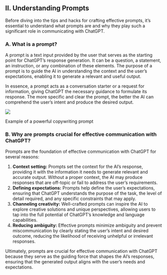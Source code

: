 ## II. Understanding Prompts

Before diving into the tips and hacks for crafting effective prompts, it’s essential to understand what prompts are and why they play such a significant role in communicating with ChatGPT.

### A. What is a prompt?

A prompt is a text input provided by the user that serves as the starting point for ChatGPT’s response generation. It can be a question, a statement, an instruction, or any combination of these elements. The purpose of a prompt is to guide the AI in understanding the context and the user’s expectations, enabling it to generate a relevant and useful output.

In essence, a prompt acts as a conversation starter or a request for information, giving ChatGPT the necessary guidance to formulate its response. The more specific and clear the prompt, the better the AI can comprehend the user’s intent and produce the desired output.

![](https://cdn.gptbot.io/wp-content/uploads/2023/03/mastering-chatgpt-prompt-copywriting-techniques-1024x572.webp)

Example of a powerful copywriting prompt

### B. Why are prompts crucial for effective communication with ChatGPT?

Prompts are the foundation of effective communication with ChatGPT for several reasons:

1. **Context setting:** Prompts set the context for the AI’s response, providing it with the information it needs to generate relevant and accurate output. Without a proper context, the AI may produce responses that are off-topic or fail to address the user’s requirements.
2. **Defining expectations:** Prompts help define the user’s expectations, ensuring that ChatGPT understands the purpose of the task, the level of detail required, and any specific constraints that may apply.
3. **Channeling creativity:** Well-crafted prompts can inspire the AI to explore creative solutions and unique perspectives, allowing users to tap into the full potential of ChatGPT’s knowledge and language capabilities.
4. **Reducing ambiguity:** Effective prompts minimize ambiguity and prevent miscommunication by clearly stating the user’s intent and desired outcome, reducing the likelihood of receiving unhelpful or irrelevant responses.

Ultimately, prompts are crucial for effective communication with ChatGPT because they serve as the guiding force that shapes the AI’s responses, ensuring that the generated output aligns with the user’s needs and expectations.